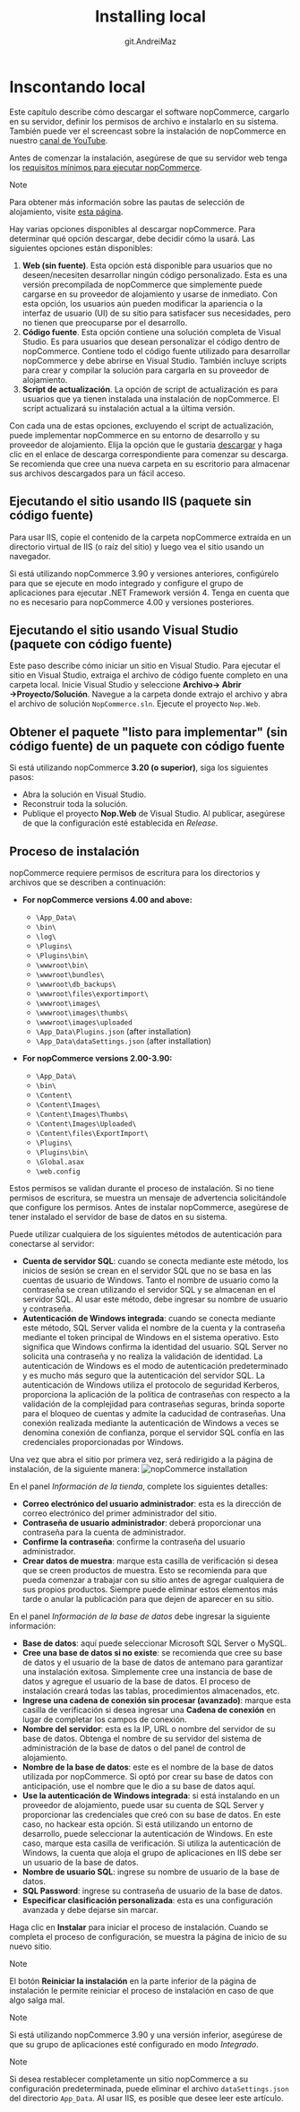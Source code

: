 ﻿---
title: Installing local
uid: es/installation-and-upgrading/installing-nopcommerce/installing-local
author: git.AndreiMaz
contributors: git.IvanIvanIvanov, git.mariannk
---

# Inscontando local

Este capítulo describe cómo descargar el software nopCommerce, cargarlo en su servidor, definir los permisos de archivo e instalarlo en su sistema. También puede ver el screencast sobre la instalación de nopCommerce en nuestro [canal de YouTube](https://www.youtube.com/watch?v=L7NGodeB9sQ).

Antes de comenzar la instalación, asegúrese de que su servidor web tenga los [requisitos mínimos para ejecutar nopCommerce](xref:es/installation-and-upgrade/technology-and-system-requirements).

> [!NOTE]
> Para obtener más información sobre las pautas de selección de alojamiento, visite [esta página](xref:es/installation-and-upgrade/installation-nopcommerce/choose-a-hosting-company).

Hay varias opciones disponibles al descargar nopCommerce. Para determinar qué opción descargar, debe decidir cómo la usará. Las siguientes opciones están disponibles:
1. **Web (sin fuente)**. Esta opción está disponible para usuarios que no deseen/necesiten desarrollar ningún código personalizado. Esta es una versión precompilada de nopCommerce que simplemente puede cargarse en su proveedor de alojamiento y usarse de inmediato. Con esta opción, los usuarios aún pueden modificar la apariencia o la interfaz de usuario (UI) de su sitio para satisfacer sus necesidades, pero no tienen que preocuparse por el desarrollo.
1. **Código fuente**. Esta opción contiene una solución completa de Visual Studio. Es para usuarios que desean personalizar el código dentro de nopCommerce. Contiene todo el código fuente utilizado para desarrollar nopCommerce y debe abrirse en Visual Studio. También incluye scripts para crear y compilar la solución para cargarla en su proveedor de alojamiento.
1. **Script de actualización**. La opción de script de actualización es para usuarios que ya tienen instalada una instalación de nopCommerce. El script actualizará su instalación actual a la última versión.

Con cada una de estas opciones, excluyendo el script de actualización, puede implementar nopCommerce en su entorno de desarrollo y su proveedor de alojamiento. Elija la opción que le gustaría [descargar](https://www.nopcommerce.com/en/download-nopcommerce) y haga clic en el enlace de descarga correspondiente para comenzar su descarga. Se recomienda que cree una nueva carpeta en su escritorio para almacenar sus archivos descargados para un fácil acceso.


## Ejecutando el sitio usando IIS (paquete sin código fuente)

Para usar IIS, copie el contenido de la carpeta nopCommerce extraída en un directorio virtual de IIS (o raíz del sitio) y luego vea el sitio usando un navegador.

Si está utilizando nopCommerce 3.90 y versiones anteriores, configúrelo para que se ejecute en modo integrado y configure el grupo de aplicaciones para ejecutar .NET Framework versión 4. Tenga en cuenta que no es necesario para nopCommerce 4.00 y versiones posteriores.


## Ejecutando el sitio usando Visual Studio (paquete con código fuente)

Este paso describe cómo iniciar un sitio en Visual Studio. Para ejecutar el sitio en Visual Studio, extraiga el archivo de código fuente completo en una carpeta local. Inicie Visual Studio y seleccione **Archivo→ Abrir →Proyecto/Solución**. Navegue a la carpeta donde extrajo el archivo y abra el archivo de solución `NopCommerce.sln`. Ejecute el proyecto `Nop.Web`.


## Obtener el paquete "listo para implementar" (sin código fuente) de un paquete con código fuente

Si está utilizando nopCommerce **3.20 (o superior)**, siga los siguientes pasos:
* Abra la solución en Visual Studio.
* Reconstruir toda la solución.
* Publique el proyecto **Nop.Web** de Visual Studio. Al publicar, asegúrese de que la configuración esté establecida en *Release*.


## Proceso de instalación ##

nopCommerce requiere permisos de escritura para los directorios y archivos que se describen a continuación:

- **For nopCommerce versions 4.00 and above:**
  - `\App_Data\`
  - `\bin\`
  - `\log\`
  - `\Plugins\`
  - `\Plugins\bin\`
  - `\wwwroot\bin\`
  - `\wwwroot\bundles\`
  - `\wwwroot\db_backups\`
  - `\wwwroot\files\exportimport\`
  - `\wwwroot\images\`
  - `\wwwroot\images\thumbs\`
  - `\wwwroot\images\uploaded`
  - `\App_Data\Plugins.json` (after installation)
  - `\App_Data\dataSettings.json` (after installation)

- **For nopCommerce versions 2.00-3.90:**
  - `\App_Data\`
  - `\bin\`
  - `\Content\`
  - `\Content\Images\`
  - `\Content\Images\Thumbs\`
  - `\Content\Images\Uploaded\`
  - `\Content\files\ExportImport\`
  - `\Plugins\`
  - `\Plugins\bin\`
  - `\Global.asax`
  - `\web.config`

Estos permisos se validan durante el proceso de instalación. Si no tiene permisos de escritura, se muestra un mensaje de advertencia solicitándole que configure los permisos.
Antes de instalar nopCommerce, asegúrese de tener instalado el servidor de base de datos en su sistema.

Puede utilizar cualquiera de los siguientes métodos de autenticación para conectarse al servidor:
* **Cuenta de servidor SQL**: cuando se conecta mediante este método, los inicios de sesión se crean en el servidor SQL que no se basa en las cuentas de usuario de Windows. Tanto el nombre de usuario como la contraseña se crean utilizando el servidor SQL y se almacenan en el servidor SQL. Al usar este método, debe ingresar su nombre de usuario y contraseña.
* **Autenticación de Windows integrada**: cuando se conecta mediante este método, SQL Server valida el nombre de la cuenta y la contraseña mediante el token principal de Windows en el sistema operativo. Esto significa que Windows confirma la identidad del usuario. SQL Server no solicita una contraseña y no realiza la validación de identidad. La autenticación de Windows es el modo de autenticación predeterminado y es mucho más seguro que la autenticación del servidor SQL. La autenticación de Windows utiliza el protocolo de seguridad Kerberos, proporciona la aplicación de la política de contraseñas con respecto a la validación de la complejidad para contraseñas seguras, brinda soporte para el bloqueo de cuentas y admite la caducidad de contraseñas. Una conexión realizada mediante la autenticación de Windows a veces se denomina conexión de confianza, porque el servidor SQL confía en las credenciales proporcionadas por Windows.

Una vez que abra el sitio por primera vez, será redirigido a la página de instalación, de la siguiente manera:
![nopCommerce installation](_static/installing-local/installation.jpg)

En el panel *Información de la tienda*, complete los siguientes detalles:
* **Correo electrónico del usuario administrador**: esta es la dirección de correo electrónico del primer administrador del sitio.
* **Contraseña de usuario administrador**: deberá proporcionar una contraseña para la cuenta de administrador.
* **Confirme la contraseña**: confirme la contraseña del usuario administrador.
* **Crear datos de muestra**: marque esta casilla de verificación si desea que se creen productos de muestra. Esto se recomienda para que pueda comenzar a trabajar con su sitio antes de agregar cualquiera de sus propios productos. Siempre puede eliminar estos elementos más tarde o anular la publicación para que dejen de aparecer en su sitio.

En el panel *Información de la base de datos* debe ingresar la siguiente información:
* **Base de datos**: aquí puede seleccionar Microsoft SQL Server o MySQL.
* **Cree una base de datos si no existe**: se recomienda que cree su base de datos y el usuario de la base de datos de antemano para garantizar una instalación exitosa. Simplemente cree una instancia de base de datos y agregue el usuario de la base de datos. El proceso de instalación creará todas las tablas, procedimientos almacenados, etc.
* **Ingrese una cadena de conexión sin procesar (avanzado)**: marque esta casilla de verificación si desea ingresar una **Cadena de conexión** en lugar de completar los campos de conexión.
* **Nombre del servidor**: esta es la IP, URL o nombre del servidor de su base de datos. Obtenga el nombre de su servidor del sistema de administración de la base de datos o del panel de control de alojamiento.
* **Nombre de la base de datos**: este es el nombre de la base de datos utilizada por nopCommerce. Si optó por crear su base de datos con anticipación, use el nombre que le dio a su base de datos aquí.
* **Use la autenticación de Windows integrada**: si está instalando en un proveedor de alojamiento, puede usar su cuenta de SQL Server y proporcionar las credenciales que creó con su base de datos. En este caso, no hackear esta opción. Si está utilizando un entorno de desarrollo, puede seleccionar la autenticación de Windows. En este caso, marque esta casilla de verificación. Si utiliza la autenticación de Windows, la cuenta que aloja el grupo de aplicaciones en IIS debe ser un usuario de la base de datos.
* **Nombre de usuario SQL**: ingrese su nombre de usuario de la base de datos.
* **SQL Password**: ingrese su contraseña de usuario de la base de datos.
* **Especificar clasificación personalizada**: esta es una configuración avanzada y debe dejarse sin marcar.

Haga clic en **Instalar** para iniciar el proceso de instalación. Cuando se completa el proceso de configuración, se muestra la página de inicio de su nuevo sitio.

> [!NOTE]
> El botón **Reiniciar la instalación** en la parte inferior de la página de instalación le permite reiniciar el proceso de instalación en caso de que algo salga mal.

> [!NOTE]
> Si está utilizando nopCommerce 3.90 y una versión inferior, asegúrese de que su grupo de aplicaciones esté configurado en modo *Integrado*.

> [!NOTE]
> Si desea restablecer completamente un sitio nopCommerce a su configuración predeterminada, puede eliminar el archivo `dataSettings.json` del directorio `App_Data`. Al usar IIS, es posible que desee leer este artículo.



